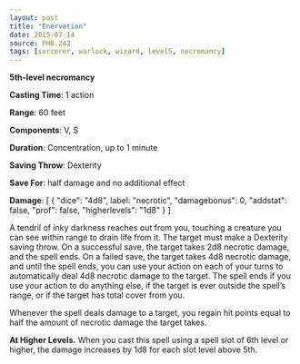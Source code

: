 ```yaml
---
layout: post
title: "Enervation"
date: 2015-07-14
source: PHB.242
tags: [sorcerer, warlock, wizard, level5, necromancy]
---
```


**5th-level necromancy**

**Casting Time**: 1 action

**Range**: 60 feet

**Components**: V, S

**Duration**: Concentration, up to 1 minute

**Saving Throw**: Dexterity

**Save For**: half damage and no additional effect

**Damage**: [ { "dice": "4d8", label: "necrotic", "damagebonus": 0, "addstat": false, "prof": false, "higherlevels": "1d8" } ]

A tendril of inky darkness reaches out from you, touching a creature you can see within range to drain life from it. The target must make a Dexterity saving throw.
On a successful save, the target takes 2d8 necrotic damage, and the spell ends. On a failed save, the target takes 4d8 necrotic damage, and until the spell ends, 
you can use your action on each of your turns to automatically deal 4d8 necrotic damage to the target. The spell ends if you use your action to do anything else, 
if the target is ever outside the spell’s range, or if the target has total cover from you.

Whenever the spell deals damage to a target, you regain hit points equal to half the amount of necrotic damage the target takes.

**At Higher Levels.** When you cast this spell using a spell slot of 6th level or higher, the damage increases by 1d8 for each slot level above 5th.